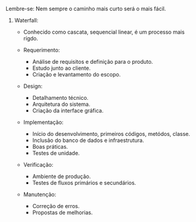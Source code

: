 Lembre-se: Nem sempre o caminho mais curto será o mais fácil.

1. Waterfall:
    - Conhecido como cascata, sequencial linear, é um processo mais rígdo.

    - Requerimento:
      - Análise de requisitos e definição para o produto.
      - Estudo junto ao cliente.
      - Criação e levantamento do escopo.
    - Design:
      - Detalhamento técnico.
      - Arquitetura do sistema.
      - Criação da interface gráfica.
    - Implementação:
      - Início do desenvolvimento, primeiros códigos, metódos, classe.
      - Inclusão do banco de dados e infraestrutura.
      - Boas práticas.
      - Testes de unidade.
    - Verificação:
      - Ambiente de produção.
      - Testes de fluxos primários e secundários.
    - Manutenção:
      - Correção de erros.
      - Propostas de melhorias.